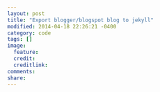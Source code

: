 ```yaml
---
layout: post
title: "Export blogger/blogspot blog to jekyll"
modified: 2014-04-18 22:26:21 -0400
category: code
tags: []
image:
  feature:
  credit:
  creditlink:
comments:
share:
---
```

<script src="https://gist.github.com/sagarjauhari/10698214.js"></script>
